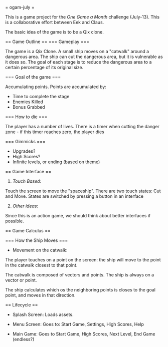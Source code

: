 = ogam-july =

This is a game project for the *One Game a Month* challenge
(July-13). This is a collaborative effort between Eek and Claus.

The basic idea of the game is to be a Qix clone.

== Game Outline ==
=== Gameplay ===

The game is a Qix Clone. A small ship moves on a "catwalk" around a
dangerous area. The ship can cut the dangerous area, but it is
vulnerable as it does so. The goal of each stage is to reduce the
dangerous area to a certain percentage of its original size.

=== Goal of the game ===

Accumulating points. Points are accumulated by:
+ Time to complete the stage
+ Enemies Killed
+ Bonus Grabbed

=== How to die ===

The player has a number of lives. There is a timer when cutting the
danger zone - if this timer reaches zero, the player dies

=== Gimmicks ===
+ Upgrades?
+ High Scores?
+ Infinite levels, or ending (based on theme) 

== Game Interface ==

1. *Touch Based*:

Touch the screen to move the "spaceship". There are two touch
states: Cut and Move. States are switched by pressing a button in an
interface

2. *Other ideas*:

Since this is an action game, we should think about better
interfaces if possible.

== Game Calculus  ==

=== How the Ship Moves ===
+ Movement on the catwalk:

The player touches on a point on the screen: the ship will move to the
point in the catwalk closest to that point.

The catwalk is composed of vectors and points. The ship is always on a
vector or point. 

The ship calculates which os the neighboring points is closes to the
goal point, and moves in that direction.



== Lifecycle ==

- Splash Screen:
  Loads assets.

- Menu Screen:
  Goes to: Start Game, Settings, High Scores, Help

- Main Game:
  Goes to Start Game, High Scores, Next Level, End Game (endless?)